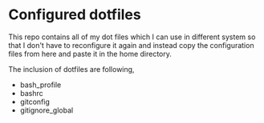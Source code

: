 # Configured dotfiles

This repo contains all of my dot files which I can use in different system so that I don't have to reconfigure it again and instead copy the configuration files from here and paste it in the home directory.

The inclusion of dotfiles are following,

- bash_profile
- bashrc
- gitconfig
- gitignore_global
